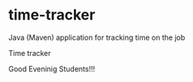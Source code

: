 # time-tracker
Java (Maven) application for tracking time on the job

Time tracker

Good Eveninig Students!!!
